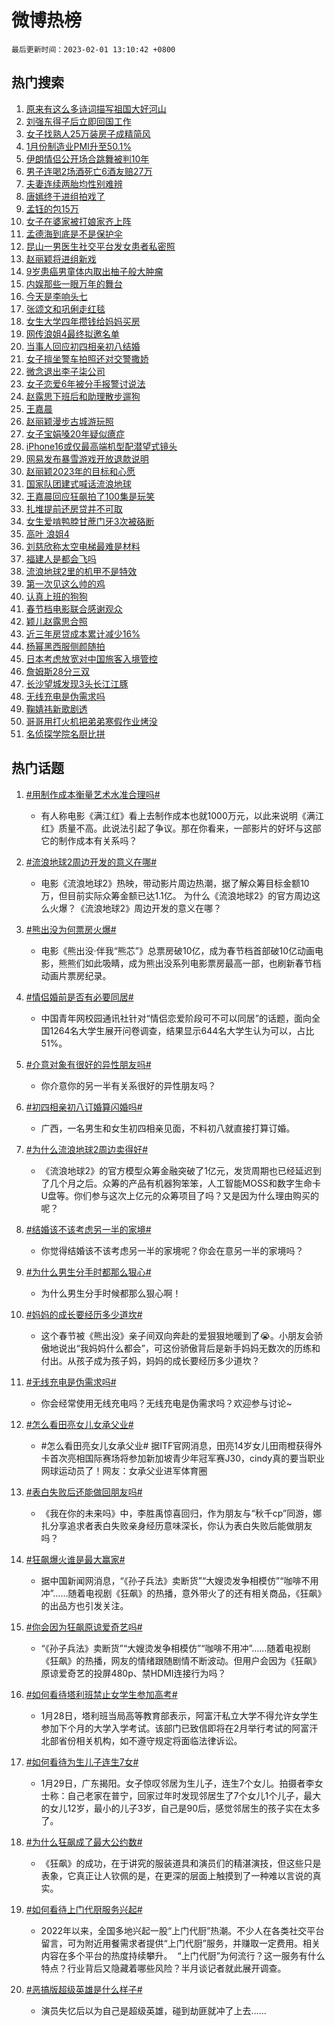 # 微博热榜

`最后更新时间：2023-02-01 13:10:42 +0800`

## 热门搜索

1. [原来有这么多诗词描写祖国大好河山](https://m.weibo.cn/search?containerid=100103type%3D1%26t%3D10%26q%3D%23%E5%8E%9F%E6%9D%A5%E6%9C%89%E8%BF%99%E4%B9%88%E5%A4%9A%E8%AF%97%E8%AF%8D%E6%8F%8F%E5%86%99%E7%A5%96%E5%9B%BD%E5%A4%A7%E5%A5%BD%E6%B2%B3%E5%B1%B1%23&stream_entry_id=51&isnewpage=1&extparam=seat%3D1%26cate%3D10103%26dgr%3D0%26filter_type%3Drealtimehot%26pos%3D0%26c_type%3D51%26display_time%3D1675228240%26pre_seqid%3D16752282407630256512117&luicode=10000011&lfid=106003type%253D25%2526t%253D3%2526disable_hot%253D1%2526filter_type%253Drealtimehot)
1. [刘强东得子后立即回国工作](https://m.weibo.cn/search?containerid=100103type%3D1%26t%3D10%26q%3D%23%E5%88%98%E5%BC%BA%E4%B8%9C%E5%BE%97%E5%AD%90%E5%90%8E%E7%AB%8B%E5%8D%B3%E5%9B%9E%E5%9B%BD%E5%B7%A5%E4%BD%9C%23&stream_entry_id=31&isnewpage=1&extparam=seat%3D1%26realpos%3D1%26band_rank%3D1%26lcate%3D5001%26pos%3D0%26c_type%3D31%26filter_type%3Drealtimehot%26flag%3D0%26q%3D%2523%25E5%2588%2598%25E5%25BC%25BA%25E4%25B8%259C%25E5%25BE%2597%25E5%25AD%2590%25E5%2590%258E%25E7%25AB%258B%25E5%258D%25B3%25E5%259B%259E%25E5%259B%25BD%25E5%25B7%25A5%25E4%25BD%259C%2523%26stream_entry_id%3D31%26dgr%3D0%26cate%3D5001%26display_time%3D1675228240%26pre_seqid%3D16752282407630256512117&luicode=10000011&lfid=106003type%253D25%2526t%253D3%2526disable_hot%253D1%2526filter_type%253Drealtimehot)
1. [女子找熟人25万装房子成精简风](https://m.weibo.cn/search?containerid=100103type%3D1%26t%3D10%26q%3D%23%E5%A5%B3%E5%AD%90%E6%89%BE%E7%86%9F%E4%BA%BA25%E4%B8%87%E8%A3%85%E6%88%BF%E5%AD%90%E6%88%90%E7%B2%BE%E7%AE%80%E9%A3%8E%23&stream_entry_id=31&isnewpage=1&extparam=seat%3D1%26realpos%3D2%26band_rank%3D2%26lcate%3D5001%26pos%3D1%26c_type%3D31%26filter_type%3Drealtimehot%26flag%3D2%26q%3D%2523%25E5%25A5%25B3%25E5%25AD%2590%25E6%2589%25BE%25E7%2586%259F%25E4%25BA%25BA25%25E4%25B8%2587%25E8%25A3%2585%25E6%2588%25BF%25E5%25AD%2590%25E6%2588%2590%25E7%25B2%25BE%25E7%25AE%2580%25E9%25A3%258E%2523%26stream_entry_id%3D31%26dgr%3D0%26cate%3D5001%26display_time%3D1675228240%26pre_seqid%3D16752282407630256512117&luicode=10000011&lfid=106003type%253D25%2526t%253D3%2526disable_hot%253D1%2526filter_type%253Drealtimehot)
1. [1月份制造业PMI升至50.1%](https://m.weibo.cn/search?containerid=100103type%3D1%26t%3D10%26q%3D%231%E6%9C%88%E4%BB%BD%E5%88%B6%E9%80%A0%E4%B8%9APMI%E5%8D%87%E8%87%B350.1%25%23&stream_entry_id=31&isnewpage=1&extparam=seat%3D1%26realpos%3D3%26band_rank%3D3%26lcate%3D5001%26pos%3D2%26c_type%3D31%26filter_type%3Drealtimehot%26flag%3D0%26q%3D%25231%25E6%259C%2588%25E4%25BB%25BD%25E5%2588%25B6%25E9%2580%25A0%25E4%25B8%259APMI%25E5%258D%2587%25E8%2587%25B350.1%2525%2523%26stream_entry_id%3D31%26dgr%3D0%26cate%3D5001%26display_time%3D1675228240%26pre_seqid%3D16752282407630256512117&luicode=10000011&lfid=106003type%253D25%2526t%253D3%2526disable_hot%253D1%2526filter_type%253Drealtimehot)
1. [伊朗情侣公开场合跳舞被判10年](https://m.weibo.cn/search?containerid=100103type%3D1%26t%3D10%26q%3D%23%E4%BC%8A%E6%9C%97%E6%83%85%E4%BE%A3%E5%85%AC%E5%BC%80%E5%9C%BA%E5%90%88%E8%B7%B3%E8%88%9E%E8%A2%AB%E5%88%A410%E5%B9%B4%23&stream_entry_id=31&isnewpage=1&extparam=seat%3D1%26realpos%3D4%26band_rank%3D4%26lcate%3D5001%26pos%3D3%26c_type%3D31%26filter_type%3Drealtimehot%26flag%3D2%26q%3D%2523%25E4%25BC%258A%25E6%259C%2597%25E6%2583%2585%25E4%25BE%25A3%25E5%2585%25AC%25E5%25BC%2580%25E5%259C%25BA%25E5%2590%2588%25E8%25B7%25B3%25E8%2588%259E%25E8%25A2%25AB%25E5%2588%25A410%25E5%25B9%25B4%2523%26stream_entry_id%3D31%26dgr%3D0%26cate%3D5001%26display_time%3D1675228240%26pre_seqid%3D16752282407630256512117&luicode=10000011&lfid=106003type%253D25%2526t%253D3%2526disable_hot%253D1%2526filter_type%253Drealtimehot)
1. [男子连喝2场酒死亡6酒友赔27万](https://m.weibo.cn/search?containerid=100103type%3D1%26t%3D10%26q%3D%23%E7%94%B7%E5%AD%90%E8%BF%9E%E5%96%9D2%E5%9C%BA%E9%85%92%E6%AD%BB%E4%BA%A16%E9%85%92%E5%8F%8B%E8%B5%9427%E4%B8%87%23&stream_entry_id=31&isnewpage=1&extparam=seat%3D1%26realpos%3D5%26band_rank%3D5%26lcate%3D5001%26pos%3D4%26c_type%3D31%26filter_type%3Drealtimehot%26flag%3D1%26q%3D%2523%25E7%2594%25B7%25E5%25AD%2590%25E8%25BF%259E%25E5%2596%259D2%25E5%259C%25BA%25E9%2585%2592%25E6%25AD%25BB%25E4%25BA%25A16%25E9%2585%2592%25E5%258F%258B%25E8%25B5%259427%25E4%25B8%2587%2523%26stream_entry_id%3D31%26dgr%3D0%26cate%3D5001%26display_time%3D1675228240%26pre_seqid%3D16752282407630256512117&luicode=10000011&lfid=106003type%253D25%2526t%253D3%2526disable_hot%253D1%2526filter_type%253Drealtimehot)
1. [夫妻连续两胎均性别难辨](https://m.weibo.cn/search?containerid=100103type%3D1%26t%3D10%26q%3D%23%E5%A4%AB%E5%A6%BB%E8%BF%9E%E7%BB%AD%E4%B8%A4%E8%83%8E%E5%9D%87%E6%80%A7%E5%88%AB%E9%9A%BE%E8%BE%A8%23&stream_entry_id=31&isnewpage=1&extparam=seat%3D1%26realpos%3D6%26band_rank%3D6%26lcate%3D5001%26pos%3D5%26c_type%3D31%26filter_type%3Drealtimehot%26flag%3D2%26q%3D%2523%25E5%25A4%25AB%25E5%25A6%25BB%25E8%25BF%259E%25E7%25BB%25AD%25E4%25B8%25A4%25E8%2583%258E%25E5%259D%2587%25E6%2580%25A7%25E5%2588%25AB%25E9%259A%25BE%25E8%25BE%25A8%2523%26stream_entry_id%3D31%26dgr%3D0%26cate%3D5001%26display_time%3D1675228240%26pre_seqid%3D16752282407630256512117&luicode=10000011&lfid=106003type%253D25%2526t%253D3%2526disable_hot%253D1%2526filter_type%253Drealtimehot)
1. [唐嫣终于进组拍戏了](https://m.weibo.cn/search?containerid=100103type%3D1%26t%3D10%26q%3D%23%E5%94%90%E5%AB%A3%E7%BB%88%E4%BA%8E%E8%BF%9B%E7%BB%84%E6%8B%8D%E6%88%8F%E4%BA%86%23&stream_entry_id=31&isnewpage=1&extparam=seat%3D1%26realpos%3D7%26band_rank%3D7%26lcate%3D5001%26pos%3D6%26c_type%3D31%26filter_type%3Drealtimehot%26flag%3D1%26q%3D%2523%25E5%2594%2590%25E5%25AB%25A3%25E7%25BB%2588%25E4%25BA%258E%25E8%25BF%259B%25E7%25BB%2584%25E6%258B%258D%25E6%2588%258F%25E4%25BA%2586%2523%26stream_entry_id%3D31%26dgr%3D0%26cate%3D5001%26display_time%3D1675228240%26pre_seqid%3D16752282407630256512117&luicode=10000011&lfid=106003type%253D25%2526t%253D3%2526disable_hot%253D1%2526filter_type%253Drealtimehot)
1. [孟钰的包15万](https://m.weibo.cn/search?containerid=100103type%3D1%26t%3D10%26q%3D%23%E5%AD%9F%E9%92%B0%E7%9A%84%E5%8C%8515%E4%B8%87%23&stream_entry_id=31&isnewpage=1&extparam=seat%3D1%26realpos%3D8%26band_rank%3D8%26lcate%3D5001%26pos%3D7%26c_type%3D31%26filter_type%3Drealtimehot%26flag%3D1%26q%3D%2523%25E5%25AD%259F%25E9%2592%25B0%25E7%259A%2584%25E5%258C%258515%25E4%25B8%2587%2523%26stream_entry_id%3D31%26dgr%3D0%26cate%3D5001%26display_time%3D1675228240%26pre_seqid%3D16752282407630256512117&luicode=10000011&lfid=106003type%253D25%2526t%253D3%2526disable_hot%253D1%2526filter_type%253Drealtimehot)
1. [女子在婆家被打娘家齐上阵](https://m.weibo.cn/search?containerid=100103type%3D1%26t%3D10%26q%3D%23%E5%A5%B3%E5%AD%90%E5%9C%A8%E5%A9%86%E5%AE%B6%E8%A2%AB%E6%89%93%E5%A8%98%E5%AE%B6%E9%BD%90%E4%B8%8A%E9%98%B5%23&stream_entry_id=31&isnewpage=1&extparam=seat%3D1%26realpos%3D9%26band_rank%3D9%26lcate%3D5001%26pos%3D8%26c_type%3D31%26filter_type%3Drealtimehot%26flag%3D1%26q%3D%2523%25E5%25A5%25B3%25E5%25AD%2590%25E5%259C%25A8%25E5%25A9%2586%25E5%25AE%25B6%25E8%25A2%25AB%25E6%2589%2593%25E5%25A8%2598%25E5%25AE%25B6%25E9%25BD%2590%25E4%25B8%258A%25E9%2598%25B5%2523%26stream_entry_id%3D31%26dgr%3D0%26cate%3D5001%26display_time%3D1675228240%26pre_seqid%3D16752282407630256512117&luicode=10000011&lfid=106003type%253D25%2526t%253D3%2526disable_hot%253D1%2526filter_type%253Drealtimehot)
1. [孟德海到底是不是保护伞](https://m.weibo.cn/search?containerid=100103type%3D1%26t%3D10%26q%3D%23%E5%AD%9F%E5%BE%B7%E6%B5%B7%E5%88%B0%E5%BA%95%E6%98%AF%E4%B8%8D%E6%98%AF%E4%BF%9D%E6%8A%A4%E4%BC%9E%23&stream_entry_id=31&isnewpage=1&extparam=seat%3D1%26realpos%3D10%26band_rank%3D10%26lcate%3D5001%26pos%3D9%26c_type%3D31%26filter_type%3Drealtimehot%26flag%3D0%26q%3D%2523%25E5%25AD%259F%25E5%25BE%25B7%25E6%25B5%25B7%25E5%2588%25B0%25E5%25BA%2595%25E6%2598%25AF%25E4%25B8%258D%25E6%2598%25AF%25E4%25BF%259D%25E6%258A%25A4%25E4%25BC%259E%2523%26stream_entry_id%3D31%26dgr%3D0%26cate%3D5001%26display_time%3D1675228240%26pre_seqid%3D16752282407630256512117&luicode=10000011&lfid=106003type%253D25%2526t%253D3%2526disable_hot%253D1%2526filter_type%253Drealtimehot)
1. [昆山一男医生社交平台发女患者私密照](https://m.weibo.cn/search?containerid=100103type%3D1%26t%3D10%26q%3D%23%E6%98%86%E5%B1%B1%E4%B8%80%E7%94%B7%E5%8C%BB%E7%94%9F%E7%A4%BE%E4%BA%A4%E5%B9%B3%E5%8F%B0%E5%8F%91%E5%A5%B3%E6%82%A3%E8%80%85%E7%A7%81%E5%AF%86%E7%85%A7%23&stream_entry_id=31&isnewpage=1&extparam=seat%3D1%26realpos%3D11%26band_rank%3D11%26lcate%3D5001%26pos%3D10%26c_type%3D31%26filter_type%3Drealtimehot%26flag%3D0%26q%3D%2523%25E6%2598%2586%25E5%25B1%25B1%25E4%25B8%2580%25E7%2594%25B7%25E5%258C%25BB%25E7%2594%259F%25E7%25A4%25BE%25E4%25BA%25A4%25E5%25B9%25B3%25E5%258F%25B0%25E5%258F%2591%25E5%25A5%25B3%25E6%2582%25A3%25E8%2580%2585%25E7%25A7%2581%25E5%25AF%2586%25E7%2585%25A7%2523%26stream_entry_id%3D31%26dgr%3D0%26cate%3D5001%26display_time%3D1675228240%26pre_seqid%3D16752282407630256512117&luicode=10000011&lfid=106003type%253D25%2526t%253D3%2526disable_hot%253D1%2526filter_type%253Drealtimehot)
1. [赵丽颖将进组新戏](https://m.weibo.cn/search?containerid=100103type%3D1%26t%3D10%26q%3D%23%E8%B5%B5%E4%B8%BD%E9%A2%96%E5%B0%86%E8%BF%9B%E7%BB%84%E6%96%B0%E6%88%8F%23&stream_entry_id=31&isnewpage=1&extparam=seat%3D1%26realpos%3D12%26band_rank%3D12%26lcate%3D5001%26pos%3D11%26c_type%3D31%26filter_type%3Drealtimehot%26flag%3D1%26q%3D%2523%25E8%25B5%25B5%25E4%25B8%25BD%25E9%25A2%2596%25E5%25B0%2586%25E8%25BF%259B%25E7%25BB%2584%25E6%2596%25B0%25E6%2588%258F%2523%26stream_entry_id%3D31%26dgr%3D0%26cate%3D5001%26display_time%3D1675228240%26pre_seqid%3D16752282407630256512117&luicode=10000011&lfid=106003type%253D25%2526t%253D3%2526disable_hot%253D1%2526filter_type%253Drealtimehot)
1. [9岁患癌男童体内取出柚子般大肿瘤](https://m.weibo.cn/search?containerid=100103type%3D1%26t%3D10%26q%3D%239%E5%B2%81%E6%82%A3%E7%99%8C%E7%94%B7%E7%AB%A5%E4%BD%93%E5%86%85%E5%8F%96%E5%87%BA%E6%9F%9A%E5%AD%90%E8%88%AC%E5%A4%A7%E8%82%BF%E7%98%A4%23&stream_entry_id=31&isnewpage=1&extparam=seat%3D1%26realpos%3D13%26band_rank%3D13%26lcate%3D5001%26pos%3D12%26c_type%3D31%26filter_type%3Drealtimehot%26flag%3D1%26q%3D%25239%25E5%25B2%2581%25E6%2582%25A3%25E7%2599%258C%25E7%2594%25B7%25E7%25AB%25A5%25E4%25BD%2593%25E5%2586%2585%25E5%258F%2596%25E5%2587%25BA%25E6%259F%259A%25E5%25AD%2590%25E8%2588%25AC%25E5%25A4%25A7%25E8%2582%25BF%25E7%2598%25A4%2523%26stream_entry_id%3D31%26dgr%3D0%26cate%3D5001%26display_time%3D1675228240%26pre_seqid%3D16752282407630256512117&luicode=10000011&lfid=106003type%253D25%2526t%253D3%2526disable_hot%253D1%2526filter_type%253Drealtimehot)
1. [内娱那些一眼万年的舞台](https://m.weibo.cn/search?containerid=100103type%3D1%26t%3D10%26q%3D%23%E5%86%85%E5%A8%B1%E9%82%A3%E4%BA%9B%E4%B8%80%E7%9C%BC%E4%B8%87%E5%B9%B4%E7%9A%84%E8%88%9E%E5%8F%B0%23&stream_entry_id=31&isnewpage=1&extparam=seat%3D1%26realpos%3D14%26band_rank%3D14%26lcate%3D5001%26pos%3D13%26c_type%3D31%26filter_type%3Drealtimehot%26flag%3D1%26q%3D%2523%25E5%2586%2585%25E5%25A8%25B1%25E9%2582%25A3%25E4%25BA%259B%25E4%25B8%2580%25E7%259C%25BC%25E4%25B8%2587%25E5%25B9%25B4%25E7%259A%2584%25E8%2588%259E%25E5%258F%25B0%2523%26stream_entry_id%3D31%26dgr%3D0%26cate%3D5001%26display_time%3D1675228240%26pre_seqid%3D16752282407630256512117&luicode=10000011&lfid=106003type%253D25%2526t%253D3%2526disable_hot%253D1%2526filter_type%253Drealtimehot)
1. [今天是李响头七](https://m.weibo.cn/search?containerid=100103type%3D1%26t%3D10%26q%3D%23%E4%BB%8A%E5%A4%A9%E6%98%AF%E6%9D%8E%E5%93%8D%E5%A4%B4%E4%B8%83%23&stream_entry_id=31&isnewpage=1&extparam=seat%3D1%26realpos%3D15%26band_rank%3D15%26lcate%3D5001%26pos%3D14%26c_type%3D31%26filter_type%3Drealtimehot%26flag%3D0%26q%3D%2523%25E4%25BB%258A%25E5%25A4%25A9%25E6%2598%25AF%25E6%259D%258E%25E5%2593%258D%25E5%25A4%25B4%25E4%25B8%2583%2523%26stream_entry_id%3D31%26dgr%3D0%26cate%3D5001%26display_time%3D1675228240%26pre_seqid%3D16752282407630256512117&luicode=10000011&lfid=106003type%253D25%2526t%253D3%2526disable_hot%253D1%2526filter_type%253Drealtimehot)
1. [张颂文和巩俐走红毯](https://m.weibo.cn/search?containerid=100103type%3D1%26t%3D10%26q%3D%23%E5%BC%A0%E9%A2%82%E6%96%87%E5%92%8C%E5%B7%A9%E4%BF%90%E8%B5%B0%E7%BA%A2%E6%AF%AF%23&stream_entry_id=31&isnewpage=1&extparam=seat%3D1%26realpos%3D16%26band_rank%3D16%26lcate%3D5001%26pos%3D15%26c_type%3D31%26filter_type%3Drealtimehot%26flag%3D0%26q%3D%2523%25E5%25BC%25A0%25E9%25A2%2582%25E6%2596%2587%25E5%2592%258C%25E5%25B7%25A9%25E4%25BF%2590%25E8%25B5%25B0%25E7%25BA%25A2%25E6%25AF%25AF%2523%26stream_entry_id%3D31%26dgr%3D0%26cate%3D5001%26display_time%3D1675228240%26pre_seqid%3D16752282407630256512117&luicode=10000011&lfid=106003type%253D25%2526t%253D3%2526disable_hot%253D1%2526filter_type%253Drealtimehot)
1. [女生大学四年攒钱给妈妈买房](https://m.weibo.cn/search?containerid=100103type%3D1%26t%3D10%26q%3D%23%E5%A5%B3%E7%94%9F%E5%A4%A7%E5%AD%A6%E5%9B%9B%E5%B9%B4%E6%94%92%E9%92%B1%E7%BB%99%E5%A6%88%E5%A6%88%E4%B9%B0%E6%88%BF%23&stream_entry_id=31&isnewpage=1&extparam=seat%3D1%26realpos%3D17%26band_rank%3D17%26lcate%3D5001%26pos%3D16%26c_type%3D31%26filter_type%3Drealtimehot%26flag%3D0%26q%3D%2523%25E5%25A5%25B3%25E7%2594%259F%25E5%25A4%25A7%25E5%25AD%25A6%25E5%259B%259B%25E5%25B9%25B4%25E6%2594%2592%25E9%2592%25B1%25E7%25BB%2599%25E5%25A6%2588%25E5%25A6%2588%25E4%25B9%25B0%25E6%2588%25BF%2523%26stream_entry_id%3D31%26dgr%3D0%26cate%3D5001%26display_time%3D1675228240%26pre_seqid%3D16752282407630256512117&luicode=10000011&lfid=106003type%253D25%2526t%253D3%2526disable_hot%253D1%2526filter_type%253Drealtimehot)
1. [网传浪姐4最终拟邀名单](https://m.weibo.cn/search?containerid=100103type%3D1%26t%3D10%26q%3D%23%E7%BD%91%E4%BC%A0%E6%B5%AA%E5%A7%904%E6%9C%80%E7%BB%88%E6%8B%9F%E9%82%80%E5%90%8D%E5%8D%95%23&stream_entry_id=31&isnewpage=1&extparam=seat%3D1%26realpos%3D18%26band_rank%3D18%26lcate%3D5001%26pos%3D17%26c_type%3D31%26filter_type%3Drealtimehot%26flag%3D0%26q%3D%2523%25E7%25BD%2591%25E4%25BC%25A0%25E6%25B5%25AA%25E5%25A7%25904%25E6%259C%2580%25E7%25BB%2588%25E6%258B%259F%25E9%2582%2580%25E5%2590%258D%25E5%258D%2595%2523%26stream_entry_id%3D31%26dgr%3D0%26cate%3D5001%26display_time%3D1675228240%26pre_seqid%3D16752282407630256512117&luicode=10000011&lfid=106003type%253D25%2526t%253D3%2526disable_hot%253D1%2526filter_type%253Drealtimehot)
1. [当事人回应初四相亲初八结婚](https://m.weibo.cn/search?containerid=100103type%3D1%26t%3D10%26q%3D%23%E5%BD%93%E4%BA%8B%E4%BA%BA%E5%9B%9E%E5%BA%94%E5%88%9D%E5%9B%9B%E7%9B%B8%E4%BA%B2%E5%88%9D%E5%85%AB%E7%BB%93%E5%A9%9A%23&stream_entry_id=31&isnewpage=1&extparam=seat%3D1%26realpos%3D19%26band_rank%3D19%26lcate%3D5001%26pos%3D18%26c_type%3D31%26filter_type%3Drealtimehot%26flag%3D1%26q%3D%2523%25E5%25BD%2593%25E4%25BA%258B%25E4%25BA%25BA%25E5%259B%259E%25E5%25BA%2594%25E5%2588%259D%25E5%259B%259B%25E7%259B%25B8%25E4%25BA%25B2%25E5%2588%259D%25E5%2585%25AB%25E7%25BB%2593%25E5%25A9%259A%2523%26stream_entry_id%3D31%26dgr%3D0%26cate%3D5001%26display_time%3D1675228240%26pre_seqid%3D16752282407630256512117&luicode=10000011&lfid=106003type%253D25%2526t%253D3%2526disable_hot%253D1%2526filter_type%253Drealtimehot)
1. [女子擅坐警车拍照还对交警撒娇](https://m.weibo.cn/search?containerid=100103type%3D1%26t%3D10%26q%3D%23%E5%A5%B3%E5%AD%90%E6%93%85%E5%9D%90%E8%AD%A6%E8%BD%A6%E6%8B%8D%E7%85%A7%E8%BF%98%E5%AF%B9%E4%BA%A4%E8%AD%A6%E6%92%92%E5%A8%87%23&stream_entry_id=31&isnewpage=1&extparam=seat%3D1%26realpos%3D20%26band_rank%3D20%26lcate%3D5001%26pos%3D19%26c_type%3D31%26filter_type%3Drealtimehot%26flag%3D1%26q%3D%2523%25E5%25A5%25B3%25E5%25AD%2590%25E6%2593%2585%25E5%259D%2590%25E8%25AD%25A6%25E8%25BD%25A6%25E6%258B%258D%25E7%2585%25A7%25E8%25BF%2598%25E5%25AF%25B9%25E4%25BA%25A4%25E8%25AD%25A6%25E6%2592%2592%25E5%25A8%2587%2523%26stream_entry_id%3D31%26dgr%3D0%26cate%3D5001%26display_time%3D1675228240%26pre_seqid%3D16752282407630256512117&luicode=10000011&lfid=106003type%253D25%2526t%253D3%2526disable_hot%253D1%2526filter_type%253Drealtimehot)
1. [微念退出李子柒公司](https://m.weibo.cn/search?containerid=100103type%3D1%26t%3D10%26q%3D%23%E5%BE%AE%E5%BF%B5%E9%80%80%E5%87%BA%E6%9D%8E%E5%AD%90%E6%9F%92%E5%85%AC%E5%8F%B8%23&stream_entry_id=31&isnewpage=1&extparam=seat%3D1%26realpos%3D21%26band_rank%3D21%26lcate%3D5001%26pos%3D20%26c_type%3D31%26filter_type%3Drealtimehot%26flag%3D0%26q%3D%2523%25E5%25BE%25AE%25E5%25BF%25B5%25E9%2580%2580%25E5%2587%25BA%25E6%259D%258E%25E5%25AD%2590%25E6%259F%2592%25E5%2585%25AC%25E5%258F%25B8%2523%26stream_entry_id%3D31%26dgr%3D0%26cate%3D5001%26display_time%3D1675228240%26pre_seqid%3D16752282407630256512117&luicode=10000011&lfid=106003type%253D25%2526t%253D3%2526disable_hot%253D1%2526filter_type%253Drealtimehot)
1. [女子恋爱6年被分手报警讨说法](https://m.weibo.cn/search?containerid=100103type%3D1%26t%3D10%26q%3D%23%E5%A5%B3%E5%AD%90%E6%81%8B%E7%88%B16%E5%B9%B4%E8%A2%AB%E5%88%86%E6%89%8B%E6%8A%A5%E8%AD%A6%E8%AE%A8%E8%AF%B4%E6%B3%95%23&stream_entry_id=31&isnewpage=1&extparam=seat%3D1%26realpos%3D22%26band_rank%3D22%26lcate%3D5001%26pos%3D21%26c_type%3D31%26filter_type%3Drealtimehot%26flag%3D0%26q%3D%2523%25E5%25A5%25B3%25E5%25AD%2590%25E6%2581%258B%25E7%2588%25B16%25E5%25B9%25B4%25E8%25A2%25AB%25E5%2588%2586%25E6%2589%258B%25E6%258A%25A5%25E8%25AD%25A6%25E8%25AE%25A8%25E8%25AF%25B4%25E6%25B3%2595%2523%26stream_entry_id%3D31%26dgr%3D0%26cate%3D5001%26display_time%3D1675228240%26pre_seqid%3D16752282407630256512117&luicode=10000011&lfid=106003type%253D25%2526t%253D3%2526disable_hot%253D1%2526filter_type%253Drealtimehot)
1. [赵露思下班后和助理散步遛狗](https://m.weibo.cn/search?containerid=100103type%3D1%26t%3D10%26q%3D%23%E8%B5%B5%E9%9C%B2%E6%80%9D%E4%B8%8B%E7%8F%AD%E5%90%8E%E5%92%8C%E5%8A%A9%E7%90%86%E6%95%A3%E6%AD%A5%E9%81%9B%E7%8B%97%23&stream_entry_id=31&isnewpage=1&extparam=seat%3D1%26realpos%3D23%26band_rank%3D23%26lcate%3D5001%26pos%3D22%26c_type%3D31%26filter_type%3Drealtimehot%26flag%3D1%26q%3D%2523%25E8%25B5%25B5%25E9%259C%25B2%25E6%2580%259D%25E4%25B8%258B%25E7%258F%25AD%25E5%2590%258E%25E5%2592%258C%25E5%258A%25A9%25E7%2590%2586%25E6%2595%25A3%25E6%25AD%25A5%25E9%2581%259B%25E7%258B%2597%2523%26stream_entry_id%3D31%26dgr%3D0%26cate%3D5001%26display_time%3D1675228240%26pre_seqid%3D16752282407630256512117&luicode=10000011&lfid=106003type%253D25%2526t%253D3%2526disable_hot%253D1%2526filter_type%253Drealtimehot)
1. [王嘉晨](https://m.weibo.cn/search?containerid=100103type%3D1%26t%3D10%26q%3D%E7%8E%8B%E5%98%89%E6%99%A8&stream_entry_id=31&isnewpage=1&extparam=seat%3D1%26realpos%3D24%26band_rank%3D24%26lcate%3D5001%26pos%3D23%26c_type%3D31%26filter_type%3Drealtimehot%26flag%3D0%26q%3D%25E7%258E%258B%25E5%2598%2589%25E6%2599%25A8%26stream_entry_id%3D31%26dgr%3D0%26cate%3D5001%26display_time%3D1675228240%26pre_seqid%3D16752282407630256512117&luicode=10000011&lfid=106003type%253D25%2526t%253D3%2526disable_hot%253D1%2526filter_type%253Drealtimehot)
1. [赵丽颖漫步古城游玩照](https://m.weibo.cn/search?containerid=100103type%3D1%26t%3D10%26q%3D%23%E8%B5%B5%E4%B8%BD%E9%A2%96%E6%BC%AB%E6%AD%A5%E5%8F%A4%E5%9F%8E%E6%B8%B8%E7%8E%A9%E7%85%A7%23&stream_entry_id=31&isnewpage=1&extparam=seat%3D1%26realpos%3D25%26band_rank%3D25%26lcate%3D5001%26pos%3D24%26c_type%3D31%26filter_type%3Drealtimehot%26flag%3D1%26q%3D%2523%25E8%25B5%25B5%25E4%25B8%25BD%25E9%25A2%2596%25E6%25BC%25AB%25E6%25AD%25A5%25E5%258F%25A4%25E5%259F%258E%25E6%25B8%25B8%25E7%258E%25A9%25E7%2585%25A7%2523%26stream_entry_id%3D31%26dgr%3D0%26cate%3D5001%26display_time%3D1675228240%26pre_seqid%3D16752282407630256512117&luicode=10000011&lfid=106003type%253D25%2526t%253D3%2526disable_hot%253D1%2526filter_type%253Drealtimehot)
1. [女子宝娟嗓20年疑似癔症](https://m.weibo.cn/search?containerid=100103type%3D1%26t%3D10%26q%3D%23%E5%A5%B3%E5%AD%90%E5%AE%9D%E5%A8%9F%E5%97%9320%E5%B9%B4%E7%96%91%E4%BC%BC%E7%99%94%E7%97%87%23&stream_entry_id=31&isnewpage=1&extparam=seat%3D1%26realpos%3D26%26band_rank%3D26%26lcate%3D5001%26pos%3D25%26c_type%3D31%26filter_type%3Drealtimehot%26flag%3D1%26q%3D%2523%25E5%25A5%25B3%25E5%25AD%2590%25E5%25AE%259D%25E5%25A8%259F%25E5%2597%259320%25E5%25B9%25B4%25E7%2596%2591%25E4%25BC%25BC%25E7%2599%2594%25E7%2597%2587%2523%26stream_entry_id%3D31%26dgr%3D0%26cate%3D5001%26display_time%3D1675228240%26pre_seqid%3D16752282407630256512117&luicode=10000011&lfid=106003type%253D25%2526t%253D3%2526disable_hot%253D1%2526filter_type%253Drealtimehot)
1. [iPhone16或仅最高端机型配潜望式镜头](https://m.weibo.cn/search?containerid=100103type%3D1%26t%3D10%26q%3D%23iPhone16%E6%88%96%E4%BB%85%E6%9C%80%E9%AB%98%E7%AB%AF%E6%9C%BA%E5%9E%8B%E9%85%8D%E6%BD%9C%E6%9C%9B%E5%BC%8F%E9%95%9C%E5%A4%B4%23&stream_entry_id=31&isnewpage=1&extparam=seat%3D1%26realpos%3D27%26band_rank%3D27%26lcate%3D5001%26pos%3D26%26c_type%3D31%26filter_type%3Drealtimehot%26flag%3D0%26q%3D%2523iPhone16%25E6%2588%2596%25E4%25BB%2585%25E6%259C%2580%25E9%25AB%2598%25E7%25AB%25AF%25E6%259C%25BA%25E5%259E%258B%25E9%2585%258D%25E6%25BD%259C%25E6%259C%259B%25E5%25BC%258F%25E9%2595%259C%25E5%25A4%25B4%2523%26stream_entry_id%3D31%26dgr%3D0%26cate%3D5001%26display_time%3D1675228240%26pre_seqid%3D16752282407630256512117&luicode=10000011&lfid=106003type%253D25%2526t%253D3%2526disable_hot%253D1%2526filter_type%253Drealtimehot)
1. [网易发布暴雪游戏开放退款说明](https://m.weibo.cn/search?containerid=100103type%3D1%26t%3D10%26q%3D%23%E7%BD%91%E6%98%93%E5%8F%91%E5%B8%83%E6%9A%B4%E9%9B%AA%E6%B8%B8%E6%88%8F%E5%BC%80%E6%94%BE%E9%80%80%E6%AC%BE%E8%AF%B4%E6%98%8E%23&stream_entry_id=31&isnewpage=1&extparam=seat%3D1%26realpos%3D28%26band_rank%3D28%26lcate%3D5001%26pos%3D27%26c_type%3D31%26filter_type%3Drealtimehot%26flag%3D1%26q%3D%2523%25E7%25BD%2591%25E6%2598%2593%25E5%258F%2591%25E5%25B8%2583%25E6%259A%25B4%25E9%259B%25AA%25E6%25B8%25B8%25E6%2588%258F%25E5%25BC%2580%25E6%2594%25BE%25E9%2580%2580%25E6%25AC%25BE%25E8%25AF%25B4%25E6%2598%258E%2523%26stream_entry_id%3D31%26dgr%3D0%26cate%3D5001%26display_time%3D1675228240%26pre_seqid%3D16752282407630256512117&luicode=10000011&lfid=106003type%253D25%2526t%253D3%2526disable_hot%253D1%2526filter_type%253Drealtimehot)
1. [赵丽颖2023年的目标和心愿](https://m.weibo.cn/search?containerid=100103type%3D1%26t%3D10%26q%3D%23%E8%B5%B5%E4%B8%BD%E9%A2%962023%E5%B9%B4%E7%9A%84%E7%9B%AE%E6%A0%87%E5%92%8C%E5%BF%83%E6%84%BF%23&stream_entry_id=31&isnewpage=1&extparam=seat%3D1%26realpos%3D29%26band_rank%3D29%26lcate%3D5001%26pos%3D28%26c_type%3D31%26filter_type%3Drealtimehot%26flag%3D1%26q%3D%2523%25E8%25B5%25B5%25E4%25B8%25BD%25E9%25A2%25962023%25E5%25B9%25B4%25E7%259A%2584%25E7%259B%25AE%25E6%25A0%2587%25E5%2592%258C%25E5%25BF%2583%25E6%2584%25BF%2523%26stream_entry_id%3D31%26dgr%3D0%26cate%3D5001%26display_time%3D1675228240%26pre_seqid%3D16752282407630256512117&luicode=10000011&lfid=106003type%253D25%2526t%253D3%2526disable_hot%253D1%2526filter_type%253Drealtimehot)
1. [国家队团建式喊话流浪地球](https://m.weibo.cn/search?containerid=100103type%3D1%26t%3D10%26q%3D%23%E5%9B%BD%E5%AE%B6%E9%98%9F%E5%9B%A2%E5%BB%BA%E5%BC%8F%E5%96%8A%E8%AF%9D%E6%B5%81%E6%B5%AA%E5%9C%B0%E7%90%83%23&stream_entry_id=31&isnewpage=1&extparam=seat%3D1%26realpos%3D30%26band_rank%3D30%26lcate%3D5001%26pos%3D29%26c_type%3D31%26filter_type%3Drealtimehot%26flag%3D0%26q%3D%2523%25E5%259B%25BD%25E5%25AE%25B6%25E9%2598%259F%25E5%259B%25A2%25E5%25BB%25BA%25E5%25BC%258F%25E5%2596%258A%25E8%25AF%259D%25E6%25B5%2581%25E6%25B5%25AA%25E5%259C%25B0%25E7%2590%2583%2523%26stream_entry_id%3D31%26dgr%3D0%26cate%3D5001%26display_time%3D1675228240%26pre_seqid%3D16752282407630256512117&luicode=10000011&lfid=106003type%253D25%2526t%253D3%2526disable_hot%253D1%2526filter_type%253Drealtimehot)
1. [王嘉晨回应狂飙拍了100集是玩笑](https://m.weibo.cn/search?containerid=100103type%3D1%26t%3D10%26q%3D%23%E7%8E%8B%E5%98%89%E6%99%A8%E5%9B%9E%E5%BA%94%E7%8B%82%E9%A3%99%E6%8B%8D%E4%BA%86100%E9%9B%86%E6%98%AF%E7%8E%A9%E7%AC%91%23&stream_entry_id=31&isnewpage=1&extparam=seat%3D1%26realpos%3D31%26band_rank%3D31%26lcate%3D5001%26pos%3D30%26c_type%3D31%26filter_type%3Drealtimehot%26flag%3D0%26q%3D%2523%25E7%258E%258B%25E5%2598%2589%25E6%2599%25A8%25E5%259B%259E%25E5%25BA%2594%25E7%258B%2582%25E9%25A3%2599%25E6%258B%258D%25E4%25BA%2586100%25E9%259B%2586%25E6%2598%25AF%25E7%258E%25A9%25E7%25AC%2591%2523%26stream_entry_id%3D31%26dgr%3D0%26cate%3D5001%26display_time%3D1675228240%26pre_seqid%3D16752282407630256512117&luicode=10000011&lfid=106003type%253D25%2526t%253D3%2526disable_hot%253D1%2526filter_type%253Drealtimehot)
1. [扎堆提前还房贷并不可取](https://m.weibo.cn/search?containerid=100103type%3D1%26t%3D10%26q%3D%23%E6%89%8E%E5%A0%86%E6%8F%90%E5%89%8D%E8%BF%98%E6%88%BF%E8%B4%B7%E5%B9%B6%E4%B8%8D%E5%8F%AF%E5%8F%96%23&stream_entry_id=31&isnewpage=1&extparam=seat%3D1%26realpos%3D32%26band_rank%3D32%26lcate%3D5001%26pos%3D31%26c_type%3D31%26filter_type%3Drealtimehot%26flag%3D0%26q%3D%2523%25E6%2589%258E%25E5%25A0%2586%25E6%258F%2590%25E5%2589%258D%25E8%25BF%2598%25E6%2588%25BF%25E8%25B4%25B7%25E5%25B9%25B6%25E4%25B8%258D%25E5%258F%25AF%25E5%258F%2596%2523%26stream_entry_id%3D31%26dgr%3D0%26cate%3D5001%26display_time%3D1675228240%26pre_seqid%3D16752282407630256512117&luicode=10000011&lfid=106003type%253D25%2526t%253D3%2526disable_hot%253D1%2526filter_type%253Drealtimehot)
1. [女生爱啃鸭脖甘蔗门牙3次被硌断](https://m.weibo.cn/search?containerid=100103type%3D1%26t%3D10%26q%3D%23%E5%A5%B3%E7%94%9F%E7%88%B1%E5%95%83%E9%B8%AD%E8%84%96%E7%94%98%E8%94%97%E9%97%A8%E7%89%993%E6%AC%A1%E8%A2%AB%E7%A1%8C%E6%96%AD%23&stream_entry_id=31&isnewpage=1&extparam=seat%3D1%26realpos%3D33%26band_rank%3D33%26lcate%3D5001%26pos%3D32%26c_type%3D31%26filter_type%3Drealtimehot%26flag%3D1%26q%3D%2523%25E5%25A5%25B3%25E7%2594%259F%25E7%2588%25B1%25E5%2595%2583%25E9%25B8%25AD%25E8%2584%2596%25E7%2594%2598%25E8%2594%2597%25E9%2597%25A8%25E7%2589%25993%25E6%25AC%25A1%25E8%25A2%25AB%25E7%25A1%258C%25E6%2596%25AD%2523%26stream_entry_id%3D31%26dgr%3D0%26cate%3D5001%26display_time%3D1675228240%26pre_seqid%3D16752282407630256512117&luicode=10000011&lfid=106003type%253D25%2526t%253D3%2526disable_hot%253D1%2526filter_type%253Drealtimehot)
1. [高叶 浪姐4](https://m.weibo.cn/search?containerid=100103type%3D1%26t%3D10%26q%3D%E9%AB%98%E5%8F%B6+%E6%B5%AA%E5%A7%904&stream_entry_id=31&isnewpage=1&extparam=seat%3D1%26realpos%3D34%26band_rank%3D34%26lcate%3D5001%26pos%3D33%26c_type%3D31%26filter_type%3Drealtimehot%26flag%3D1%26q%3D%25E9%25AB%2598%25E5%258F%25B6%2520%25E6%25B5%25AA%25E5%25A7%25904%26stream_entry_id%3D31%26dgr%3D0%26cate%3D5001%26display_time%3D1675228240%26pre_seqid%3D16752282407630256512117&luicode=10000011&lfid=106003type%253D25%2526t%253D3%2526disable_hot%253D1%2526filter_type%253Drealtimehot)
1. [刘慈欣称太空电梯最难是材料](https://m.weibo.cn/search?containerid=100103type%3D1%26t%3D10%26q%3D%23%E5%88%98%E6%85%88%E6%AC%A3%E7%A7%B0%E5%A4%AA%E7%A9%BA%E7%94%B5%E6%A2%AF%E6%9C%80%E9%9A%BE%E6%98%AF%E6%9D%90%E6%96%99%23&stream_entry_id=31&isnewpage=1&extparam=seat%3D1%26realpos%3D35%26band_rank%3D35%26lcate%3D5001%26pos%3D34%26c_type%3D31%26filter_type%3Drealtimehot%26flag%3D0%26q%3D%2523%25E5%2588%2598%25E6%2585%2588%25E6%25AC%25A3%25E7%25A7%25B0%25E5%25A4%25AA%25E7%25A9%25BA%25E7%2594%25B5%25E6%25A2%25AF%25E6%259C%2580%25E9%259A%25BE%25E6%2598%25AF%25E6%259D%2590%25E6%2596%2599%2523%26stream_entry_id%3D31%26dgr%3D0%26cate%3D5001%26display_time%3D1675228240%26pre_seqid%3D16752282407630256512117&luicode=10000011&lfid=106003type%253D25%2526t%253D3%2526disable_hot%253D1%2526filter_type%253Drealtimehot)
1. [福建人是都会飞吗](https://m.weibo.cn/search?containerid=100103type%3D1%26t%3D10%26q%3D%23%E7%A6%8F%E5%BB%BA%E4%BA%BA%E6%98%AF%E9%83%BD%E4%BC%9A%E9%A3%9E%E5%90%97%23&stream_entry_id=31&isnewpage=1&extparam=seat%3D1%26realpos%3D36%26band_rank%3D36%26lcate%3D5001%26pos%3D35%26c_type%3D31%26filter_type%3Drealtimehot%26flag%3D1%26q%3D%2523%25E7%25A6%258F%25E5%25BB%25BA%25E4%25BA%25BA%25E6%2598%25AF%25E9%2583%25BD%25E4%25BC%259A%25E9%25A3%259E%25E5%2590%2597%2523%26stream_entry_id%3D31%26dgr%3D0%26cate%3D5001%26display_time%3D1675228240%26pre_seqid%3D16752282407630256512117&luicode=10000011&lfid=106003type%253D25%2526t%253D3%2526disable_hot%253D1%2526filter_type%253Drealtimehot)
1. [流浪地球2里的机甲不是特效](https://m.weibo.cn/search?containerid=100103type%3D1%26t%3D10%26q%3D%23%E6%B5%81%E6%B5%AA%E5%9C%B0%E7%90%832%E9%87%8C%E7%9A%84%E6%9C%BA%E7%94%B2%E4%B8%8D%E6%98%AF%E7%89%B9%E6%95%88%23&stream_entry_id=31&isnewpage=1&extparam=seat%3D1%26realpos%3D37%26band_rank%3D37%26lcate%3D5001%26pos%3D36%26c_type%3D31%26filter_type%3Drealtimehot%26flag%3D0%26q%3D%2523%25E6%25B5%2581%25E6%25B5%25AA%25E5%259C%25B0%25E7%2590%25832%25E9%2587%258C%25E7%259A%2584%25E6%259C%25BA%25E7%2594%25B2%25E4%25B8%258D%25E6%2598%25AF%25E7%2589%25B9%25E6%2595%2588%2523%26stream_entry_id%3D31%26dgr%3D0%26cate%3D5001%26display_time%3D1675228240%26pre_seqid%3D16752282407630256512117&luicode=10000011&lfid=106003type%253D25%2526t%253D3%2526disable_hot%253D1%2526filter_type%253Drealtimehot)
1. [第一次见这么帅的鸡](https://m.weibo.cn/search?containerid=100103type%3D1%26t%3D10%26q%3D%23%E7%AC%AC%E4%B8%80%E6%AC%A1%E8%A7%81%E8%BF%99%E4%B9%88%E5%B8%85%E7%9A%84%E9%B8%A1%23&stream_entry_id=31&isnewpage=1&extparam=seat%3D1%26realpos%3D38%26band_rank%3D38%26lcate%3D5001%26pos%3D37%26c_type%3D31%26filter_type%3Drealtimehot%26flag%3D0%26q%3D%2523%25E7%25AC%25AC%25E4%25B8%2580%25E6%25AC%25A1%25E8%25A7%2581%25E8%25BF%2599%25E4%25B9%2588%25E5%25B8%2585%25E7%259A%2584%25E9%25B8%25A1%2523%26stream_entry_id%3D31%26dgr%3D0%26cate%3D5001%26display_time%3D1675228240%26pre_seqid%3D16752282407630256512117&luicode=10000011&lfid=106003type%253D25%2526t%253D3%2526disable_hot%253D1%2526filter_type%253Drealtimehot)
1. [认真上班的狗狗](https://m.weibo.cn/search?containerid=100103type%3D1%26t%3D10%26q%3D%23%E8%AE%A4%E7%9C%9F%E4%B8%8A%E7%8F%AD%E7%9A%84%E7%8B%97%E7%8B%97%23&stream_entry_id=31&isnewpage=1&extparam=seat%3D1%26realpos%3D39%26band_rank%3D39%26lcate%3D5001%26pos%3D38%26c_type%3D31%26filter_type%3Drealtimehot%26flag%3D1%26q%3D%2523%25E8%25AE%25A4%25E7%259C%259F%25E4%25B8%258A%25E7%258F%25AD%25E7%259A%2584%25E7%258B%2597%25E7%258B%2597%2523%26stream_entry_id%3D31%26dgr%3D0%26cate%3D5001%26display_time%3D1675228240%26pre_seqid%3D16752282407630256512117&luicode=10000011&lfid=106003type%253D25%2526t%253D3%2526disable_hot%253D1%2526filter_type%253Drealtimehot)
1. [春节档电影联合感谢观众](https://m.weibo.cn/search?containerid=100103type%3D1%26t%3D10%26q%3D%23%E6%98%A5%E8%8A%82%E6%A1%A3%E7%94%B5%E5%BD%B1%E8%81%94%E5%90%88%E6%84%9F%E8%B0%A2%E8%A7%82%E4%BC%97%23&stream_entry_id=31&isnewpage=1&extparam=seat%3D1%26realpos%3D40%26band_rank%3D40%26lcate%3D5001%26pos%3D39%26c_type%3D31%26filter_type%3Drealtimehot%26flag%3D1%26q%3D%2523%25E6%2598%25A5%25E8%258A%2582%25E6%25A1%25A3%25E7%2594%25B5%25E5%25BD%25B1%25E8%2581%2594%25E5%2590%2588%25E6%2584%259F%25E8%25B0%25A2%25E8%25A7%2582%25E4%25BC%2597%2523%26stream_entry_id%3D31%26dgr%3D0%26cate%3D5001%26display_time%3D1675228240%26pre_seqid%3D16752282407630256512117&luicode=10000011&lfid=106003type%253D25%2526t%253D3%2526disable_hot%253D1%2526filter_type%253Drealtimehot)
1. [颖儿赵露思合照](https://m.weibo.cn/search?containerid=100103type%3D1%26t%3D10%26q%3D%23%E9%A2%96%E5%84%BF%E8%B5%B5%E9%9C%B2%E6%80%9D%E5%90%88%E7%85%A7%23&stream_entry_id=31&isnewpage=1&extparam=seat%3D1%26realpos%3D41%26band_rank%3D41%26lcate%3D5001%26pos%3D40%26c_type%3D31%26filter_type%3Drealtimehot%26flag%3D0%26q%3D%2523%25E9%25A2%2596%25E5%2584%25BF%25E8%25B5%25B5%25E9%259C%25B2%25E6%2580%259D%25E5%2590%2588%25E7%2585%25A7%2523%26stream_entry_id%3D31%26dgr%3D0%26cate%3D5001%26display_time%3D1675228240%26pre_seqid%3D16752282407630256512117&luicode=10000011&lfid=106003type%253D25%2526t%253D3%2526disable_hot%253D1%2526filter_type%253Drealtimehot)
1. [近三年房贷成本累计减少16%](https://m.weibo.cn/search?containerid=100103type%3D1%26t%3D10%26q%3D%23%E8%BF%91%E4%B8%89%E5%B9%B4%E6%88%BF%E8%B4%B7%E6%88%90%E6%9C%AC%E7%B4%AF%E8%AE%A1%E5%87%8F%E5%B0%9116%25%23&stream_entry_id=31&isnewpage=1&extparam=seat%3D1%26realpos%3D42%26band_rank%3D42%26lcate%3D5001%26pos%3D41%26c_type%3D31%26filter_type%3Drealtimehot%26flag%3D0%26q%3D%2523%25E8%25BF%2591%25E4%25B8%2589%25E5%25B9%25B4%25E6%2588%25BF%25E8%25B4%25B7%25E6%2588%2590%25E6%259C%25AC%25E7%25B4%25AF%25E8%25AE%25A1%25E5%2587%258F%25E5%25B0%259116%2525%2523%26stream_entry_id%3D31%26dgr%3D0%26cate%3D5001%26display_time%3D1675228240%26pre_seqid%3D16752282407630256512117&luicode=10000011&lfid=106003type%253D25%2526t%253D3%2526disable_hot%253D1%2526filter_type%253Drealtimehot)
1. [杨幂黑西服侧颜随拍](https://m.weibo.cn/search?containerid=100103type%3D1%26t%3D10%26q%3D%23%E6%9D%A8%E5%B9%82%E9%BB%91%E8%A5%BF%E6%9C%8D%E4%BE%A7%E9%A2%9C%E9%9A%8F%E6%8B%8D%23&stream_entry_id=31&isnewpage=1&extparam=seat%3D1%26realpos%3D43%26band_rank%3D43%26lcate%3D5001%26pos%3D42%26c_type%3D31%26filter_type%3Drealtimehot%26flag%3D1%26q%3D%2523%25E6%259D%25A8%25E5%25B9%2582%25E9%25BB%2591%25E8%25A5%25BF%25E6%259C%258D%25E4%25BE%25A7%25E9%25A2%259C%25E9%259A%258F%25E6%258B%258D%2523%26stream_entry_id%3D31%26dgr%3D0%26cate%3D5001%26display_time%3D1675228240%26pre_seqid%3D16752282407630256512117&luicode=10000011&lfid=106003type%253D25%2526t%253D3%2526disable_hot%253D1%2526filter_type%253Drealtimehot)
1. [日本考虑放宽对中国旅客入境管控](https://m.weibo.cn/search?containerid=100103type%3D1%26t%3D10%26q%3D%23%E6%97%A5%E6%9C%AC%E8%80%83%E8%99%91%E6%94%BE%E5%AE%BD%E5%AF%B9%E4%B8%AD%E5%9B%BD%E6%97%85%E5%AE%A2%E5%85%A5%E5%A2%83%E7%AE%A1%E6%8E%A7%23&stream_entry_id=31&isnewpage=1&extparam=seat%3D1%26realpos%3D44%26band_rank%3D44%26lcate%3D5001%26pos%3D43%26c_type%3D31%26filter_type%3Drealtimehot%26flag%3D0%26q%3D%2523%25E6%2597%25A5%25E6%259C%25AC%25E8%2580%2583%25E8%2599%2591%25E6%2594%25BE%25E5%25AE%25BD%25E5%25AF%25B9%25E4%25B8%25AD%25E5%259B%25BD%25E6%2597%2585%25E5%25AE%25A2%25E5%2585%25A5%25E5%25A2%2583%25E7%25AE%25A1%25E6%258E%25A7%2523%26stream_entry_id%3D31%26dgr%3D0%26cate%3D5001%26display_time%3D1675228240%26pre_seqid%3D16752282407630256512117&luicode=10000011&lfid=106003type%253D25%2526t%253D3%2526disable_hot%253D1%2526filter_type%253Drealtimehot)
1. [詹姆斯28分三双](https://m.weibo.cn/search?containerid=100103type%3D1%26t%3D10%26q%3D%23%E8%A9%B9%E5%A7%86%E6%96%AF28%E5%88%86%E4%B8%89%E5%8F%8C%23&stream_entry_id=31&isnewpage=1&extparam=seat%3D1%26realpos%3D45%26band_rank%3D45%26lcate%3D5001%26pos%3D44%26c_type%3D31%26filter_type%3Drealtimehot%26flag%3D1%26q%3D%2523%25E8%25A9%25B9%25E5%25A7%2586%25E6%2596%25AF28%25E5%2588%2586%25E4%25B8%2589%25E5%258F%258C%2523%26stream_entry_id%3D31%26dgr%3D0%26cate%3D5001%26display_time%3D1675228240%26pre_seqid%3D16752282407630256512117&luicode=10000011&lfid=106003type%253D25%2526t%253D3%2526disable_hot%253D1%2526filter_type%253Drealtimehot)
1. [长沙望城发现3头长江江豚](https://m.weibo.cn/search?containerid=100103type%3D1%26t%3D10%26q%3D%23%E9%95%BF%E6%B2%99%E6%9C%9B%E5%9F%8E%E5%8F%91%E7%8E%B03%E5%A4%B4%E9%95%BF%E6%B1%9F%E6%B1%9F%E8%B1%9A%23&stream_entry_id=31&isnewpage=1&extparam=seat%3D1%26realpos%3D46%26band_rank%3D46%26lcate%3D5001%26pos%3D45%26c_type%3D31%26filter_type%3Drealtimehot%26flag%3D1%26q%3D%2523%25E9%2595%25BF%25E6%25B2%2599%25E6%259C%259B%25E5%259F%258E%25E5%258F%2591%25E7%258E%25B03%25E5%25A4%25B4%25E9%2595%25BF%25E6%25B1%259F%25E6%25B1%259F%25E8%25B1%259A%2523%26stream_entry_id%3D31%26dgr%3D0%26cate%3D5001%26display_time%3D1675228240%26pre_seqid%3D16752282407630256512117&luicode=10000011&lfid=106003type%253D25%2526t%253D3%2526disable_hot%253D1%2526filter_type%253Drealtimehot)
1. [无线充电是伪需求吗](https://m.weibo.cn/search?containerid=100103type%3D1%26t%3D10%26q%3D%23%E6%97%A0%E7%BA%BF%E5%85%85%E7%94%B5%E6%98%AF%E4%BC%AA%E9%9C%80%E6%B1%82%E5%90%97%23&stream_entry_id=31&isnewpage=1&extparam=seat%3D1%26realpos%3D47%26band_rank%3D47%26lcate%3D5001%26pos%3D46%26c_type%3D31%26filter_type%3Drealtimehot%26flag%3D1%26q%3D%2523%25E6%2597%25A0%25E7%25BA%25BF%25E5%2585%2585%25E7%2594%25B5%25E6%2598%25AF%25E4%25BC%25AA%25E9%259C%2580%25E6%25B1%2582%25E5%2590%2597%2523%26stream_entry_id%3D31%26dgr%3D0%26cate%3D5001%26display_time%3D1675228240%26pre_seqid%3D16752282407630256512117&luicode=10000011&lfid=106003type%253D25%2526t%253D3%2526disable_hot%253D1%2526filter_type%253Drealtimehot)
1. [鞠婧祎新歌剧透](https://m.weibo.cn/search?containerid=100103type%3D1%26t%3D10%26q%3D%23%E9%9E%A0%E5%A9%A7%E7%A5%8E%E6%96%B0%E6%AD%8C%E5%89%A7%E9%80%8F%23&stream_entry_id=31&isnewpage=1&extparam=seat%3D1%26realpos%3D48%26band_rank%3D48%26lcate%3D5001%26pos%3D47%26c_type%3D31%26filter_type%3Drealtimehot%26flag%3D1%26q%3D%2523%25E9%259E%25A0%25E5%25A9%25A7%25E7%25A5%258E%25E6%2596%25B0%25E6%25AD%258C%25E5%2589%25A7%25E9%2580%258F%2523%26stream_entry_id%3D31%26dgr%3D0%26cate%3D5001%26display_time%3D1675228240%26pre_seqid%3D16752282407630256512117&luicode=10000011&lfid=106003type%253D25%2526t%253D3%2526disable_hot%253D1%2526filter_type%253Drealtimehot)
1. [哥哥用打火机把弟弟寒假作业烤没](https://m.weibo.cn/search?containerid=100103type%3D1%26t%3D10%26q%3D%23%E5%93%A5%E5%93%A5%E7%94%A8%E6%89%93%E7%81%AB%E6%9C%BA%E6%8A%8A%E5%BC%9F%E5%BC%9F%E5%AF%92%E5%81%87%E4%BD%9C%E4%B8%9A%E7%83%A4%E6%B2%A1%23&stream_entry_id=31&isnewpage=1&extparam=seat%3D1%26realpos%3D49%26band_rank%3D49%26lcate%3D5001%26pos%3D48%26c_type%3D31%26filter_type%3Drealtimehot%26flag%3D0%26q%3D%2523%25E5%2593%25A5%25E5%2593%25A5%25E7%2594%25A8%25E6%2589%2593%25E7%2581%25AB%25E6%259C%25BA%25E6%258A%258A%25E5%25BC%259F%25E5%25BC%259F%25E5%25AF%2592%25E5%2581%2587%25E4%25BD%259C%25E4%25B8%259A%25E7%2583%25A4%25E6%25B2%25A1%2523%26stream_entry_id%3D31%26dgr%3D0%26cate%3D5001%26display_time%3D1675228240%26pre_seqid%3D16752282407630256512117&luicode=10000011&lfid=106003type%253D25%2526t%253D3%2526disable_hot%253D1%2526filter_type%253Drealtimehot)
1. [名侦探学院名厨比拼](https://m.weibo.cn/search?containerid=100103type%3D1%26t%3D10%26q%3D%23%E5%90%8D%E4%BE%A6%E6%8E%A2%E5%AD%A6%E9%99%A2%E5%90%8D%E5%8E%A8%E6%AF%94%E6%8B%BC%23&stream_entry_id=31&isnewpage=1&extparam=seat%3D1%26realpos%3D50%26band_rank%3D50%26lcate%3D5001%26pos%3D49%26c_type%3D31%26filter_type%3Drealtimehot%26flag%3D1%26q%3D%2523%25E5%2590%258D%25E4%25BE%25A6%25E6%258E%25A2%25E5%25AD%25A6%25E9%2599%25A2%25E5%2590%258D%25E5%258E%25A8%25E6%25AF%2594%25E6%258B%25BC%2523%26stream_entry_id%3D31%26dgr%3D0%26cate%3D5001%26display_time%3D1675228240%26pre_seqid%3D16752282407630256512117&luicode=10000011&lfid=106003type%253D25%2526t%253D3%2526disable_hot%253D1%2526filter_type%253Drealtimehot)

## 热门话题

1. [#用制作成本衡量艺术水准合理吗#](https://m.weibo.cn/search?containerid=231522type%3D1%26t%3D10%26q%3D%23%E7%94%A8%E5%88%B6%E4%BD%9C%E6%88%90%E6%9C%AC%E8%A1%A1%E9%87%8F%E8%89%BA%E6%9C%AF%E6%B0%B4%E5%87%86%E5%90%88%E7%90%86%E5%90%97%23&stream_entry_id=128&isnewpage=1&extparam=seat%3D1%26cate%3D5004%26dgr%3D0%26lcate%3D5004%26pos%3D1-0-0%26c_type%3D128%26unitid%3D1675150039236%26display_time%3D1675228242%26pre_seqid%3D1675228242326012766712&luicode=10000011&lfid=231648_-_4)
    - 有人称电影《满江红》看上去制作成本也就1000万元，以此来说明《满江红》质量不高。此说法引起了争议。那在你看来，一部影片的好坏与这部它的制作成本有关系吗？

1. [#流浪地球2周边开发的意义在哪#](https://m.weibo.cn/search?containerid=231522type%3D1%26t%3D10%26q%3D%23%E6%B5%81%E6%B5%AA%E5%9C%B0%E7%90%832%E5%91%A8%E8%BE%B9%E5%BC%80%E5%8F%91%E7%9A%84%E6%84%8F%E4%B9%89%E5%9C%A8%E5%93%AA%23&stream_entry_id=128&isnewpage=1&extparam=seat%3D1%26cate%3D5004%26dgr%3D0%26lcate%3D5004%26pos%3D1-0-1%26c_type%3D128%26unitid%3D1675155140488%26display_time%3D1675228242%26pre_seqid%3D1675228242326012766712&luicode=10000011&lfid=231648_-_4)
    - 电影《流浪地球2》热映，带动影片周边热潮，据了解众筹目标金额10万，但目前实际众筹金额已达1.1亿。
为什么《流浪地球2》的官方周边这么火爆？《流浪地球2》周边开发的意义在哪？

1. [#熊出没为何票房火爆#](https://m.weibo.cn/search?containerid=231522type%3D1%26t%3D10%26q%3D%23%E7%86%8A%E5%87%BA%E6%B2%A1%E4%B8%BA%E4%BD%95%E7%A5%A8%E6%88%BF%E7%81%AB%E7%88%86%23&stream_entry_id=128&isnewpage=1&extparam=seat%3D1%26cate%3D5004%26dgr%3D0%26lcate%3D5004%26pos%3D1-0-2%26c_type%3D128%26unitid%3D1675178862259%26display_time%3D1675228242%26pre_seqid%3D1675228242326012766712&luicode=10000011&lfid=231648_-_4)
    - 电影《熊出没·伴我“熊芯”》总票房破10亿，成为春节档首部破10亿动画电影，熊熊们如此吸睛，成为熊出没系列电影票房最高一部，也刷新春节档动画片票房纪录。

1. [#情侣婚前是否有必要同居#](https://m.weibo.cn/search?containerid=231522type%3D1%26t%3D10%26q%3D%23%E6%83%85%E4%BE%A3%E5%A9%9A%E5%89%8D%E6%98%AF%E5%90%A6%E6%9C%89%E5%BF%85%E8%A6%81%E5%90%8C%E5%B1%85%23&stream_entry_id=128&isnewpage=1&extparam=seat%3D1%26cate%3D5004%26dgr%3D0%26lcate%3D5004%26pos%3D1-0-3%26c_type%3D128%26unitid%3D1675174967997%26display_time%3D1675228242%26pre_seqid%3D1675228242326012766712&luicode=10000011&lfid=231648_-_4)
    - 中国青年网校园通讯社针对“情侣恋爱阶段可不可以同居”的话题，面向全国1264名大学生展开问卷调查，结果显示644名大学生认为可以，占比51%。

1. [#介意对象有很好的异性朋友吗#](https://m.weibo.cn/search?containerid=231522type%3D1%26t%3D10%26q%3D%23%E4%BB%8B%E6%84%8F%E5%AF%B9%E8%B1%A1%E6%9C%89%E5%BE%88%E5%A5%BD%E7%9A%84%E5%BC%82%E6%80%A7%E6%9C%8B%E5%8F%8B%E5%90%97%23&stream_entry_id=128&isnewpage=1&extparam=seat%3D1%26cate%3D5004%26dgr%3D0%26lcate%3D5004%26pos%3D1-0-4%26c_type%3D128%26unitid%3D1675166860327%26display_time%3D1675228242%26pre_seqid%3D1675228242326012766712&luicode=10000011&lfid=231648_-_4)
    - 你介意你的另一半有关系很好的异性朋友吗？

1. [#初四相亲初八订婚算闪婚吗#](https://m.weibo.cn/search?containerid=231522type%3D1%26t%3D10%26q%3D%23%E5%88%9D%E5%9B%9B%E7%9B%B8%E4%BA%B2%E5%88%9D%E5%85%AB%E8%AE%A2%E5%A9%9A%E7%AE%97%E9%97%AA%E5%A9%9A%E5%90%97%23&stream_entry_id=128&isnewpage=1&extparam=seat%3D1%26cate%3D5004%26dgr%3D0%26lcate%3D5004%26pos%3D1-0-5%26c_type%3D128%26unitid%3D1675148852271%26display_time%3D1675228242%26pre_seqid%3D1675228242326012766712&luicode=10000011&lfid=231648_-_4)
    - 广西，一名男生和女生初四相亲见面，不料初八就直接打算订婚。

1. [#为什么流浪地球2周边卖得好#](https://m.weibo.cn/search?containerid=231522type%3D1%26t%3D10%26q%3D%23%E4%B8%BA%E4%BB%80%E4%B9%88%E6%B5%81%E6%B5%AA%E5%9C%B0%E7%90%832%E5%91%A8%E8%BE%B9%E5%8D%96%E5%BE%97%E5%A5%BD%23&stream_entry_id=128&isnewpage=1&extparam=seat%3D1%26cate%3D5004%26dgr%3D0%26lcate%3D5004%26pos%3D1-0-6%26c_type%3D128%26unitid%3D1675070834184%26display_time%3D1675228242%26pre_seqid%3D1675228242326012766712&luicode=10000011&lfid=231648_-_4)
    - 《流浪地球2》的官方模型众筹金融突破了1亿元，发货周期也已经延迟到了几个月之后。众筹的产品有机器狗笨笨，人工智能MOSS和数字生命卡U盘等。你们参与这次上亿元的众筹项目了吗？又是因为什么理由购买的呢？

1. [#结婚该不该考虑另一半的家境#](https://m.weibo.cn/search?containerid=231522type%3D1%26t%3D10%26q%3D%23%E7%BB%93%E5%A9%9A%E8%AF%A5%E4%B8%8D%E8%AF%A5%E8%80%83%E8%99%91%E5%8F%A6%E4%B8%80%E5%8D%8A%E7%9A%84%E5%AE%B6%E5%A2%83%23&stream_entry_id=128&isnewpage=1&extparam=seat%3D1%26cate%3D5004%26dgr%3D0%26lcate%3D5004%26pos%3D1-0-7%26c_type%3D128%26unitid%3D1675160875541%26display_time%3D1675228242%26pre_seqid%3D1675228242326012766712&luicode=10000011&lfid=231648_-_4)
    - 你觉得结婚该不该考虑另一半的家境呢？你会在意另一半的家境吗？

1. [#为什么男生分手时都那么狠心#](https://m.weibo.cn/search?containerid=231522type%3D1%26t%3D10%26q%3D%23%E4%B8%BA%E4%BB%80%E4%B9%88%E7%94%B7%E7%94%9F%E5%88%86%E6%89%8B%E6%97%B6%E9%83%BD%E9%82%A3%E4%B9%88%E7%8B%A0%E5%BF%83%23&stream_entry_id=128&isnewpage=1&extparam=seat%3D1%26cate%3D5004%26dgr%3D0%26lcate%3D5004%26pos%3D1-0-8%26c_type%3D128%26unitid%3D1675069339887%26display_time%3D1675228242%26pre_seqid%3D1675228242326012766712&luicode=10000011&lfid=231648_-_4)
    - 为什么男生分手时候都那么狠心啊！

1. [#妈妈的成长要经历多少道坎#](https://m.weibo.cn/search?containerid=231522type%3D1%26t%3D10%26q%3D%23%E5%A6%88%E5%A6%88%E7%9A%84%E6%88%90%E9%95%BF%E8%A6%81%E7%BB%8F%E5%8E%86%E5%A4%9A%E5%B0%91%E9%81%93%E5%9D%8E%23&stream_entry_id=128&isnewpage=1&extparam=seat%3D1%26cate%3D5004%26dgr%3D0%26lcate%3D5004%26pos%3D1-0-9%26c_type%3D128%26unitid%3D1675165376454%26display_time%3D1675228242%26pre_seqid%3D1675228242326012766712&luicode=10000011&lfid=231648_-_4)
    - 这个春节被《熊出没》亲子间双向奔赴的爱狠狠地暖到了😭。小朋友会骄傲地说出“我妈妈什么都会”，可这份骄傲背后是新手妈妈无数次的历练和付出。从孩子成为孩子妈，妈妈的成长要经历多少道坎？

1. [#无线充电是伪需求吗#](https://m.weibo.cn/search?containerid=231522type%3D1%26t%3D10%26q%3D%23%E6%97%A0%E7%BA%BF%E5%85%85%E7%94%B5%E6%98%AF%E4%BC%AA%E9%9C%80%E6%B1%82%E5%90%97%23&stream_entry_id=128&isnewpage=1&extparam=seat%3D1%26cate%3D5004%26dgr%3D0%26lcate%3D5004%26pos%3D1-0-10%26c_type%3D128%26unitid%3D1675224735488%26display_time%3D1675228242%26pre_seqid%3D1675228242326012766712&luicode=10000011&lfid=231648_-_4)
    - 你会经常使用无线充电吗？无线充电是伪需求吗？欢迎参与讨论~

1. [#怎么看田亮女儿女承父业#](https://m.weibo.cn/search?containerid=231522type%3D1%26t%3D10%26q%3D%23%E6%80%8E%E4%B9%88%E7%9C%8B%E7%94%B0%E4%BA%AE%E5%A5%B3%E5%84%BF%E5%A5%B3%E6%89%BF%E7%88%B6%E4%B8%9A%23&stream_entry_id=128&isnewpage=1&extparam=seat%3D1%26cate%3D5004%26dgr%3D0%26lcate%3D5004%26pos%3D1-0-11%26c_type%3D128%26unitid%3D1675068435123%26display_time%3D1675228242%26pre_seqid%3D1675228242326012766712&luicode=10000011&lfid=231648_-_4)
    - #怎么看田亮女儿女承父业# 据ITF官网消息，田亮14岁女儿田雨橙获得外卡首次亮相国际赛场将参加新加坡青少年冠军赛J30，cindy真的要当职业网球运动员了！网友：女承父业进军体育圈

1. [#表白失败后还能做回朋友吗#](https://m.weibo.cn/search?containerid=231522type%3D1%26t%3D10%26q%3D%23%E8%A1%A8%E7%99%BD%E5%A4%B1%E8%B4%A5%E5%90%8E%E8%BF%98%E8%83%BD%E5%81%9A%E5%9B%9E%E6%9C%8B%E5%8F%8B%E5%90%97%23&stream_entry_id=128&isnewpage=1&extparam=seat%3D1%26cate%3D5004%26dgr%3D0%26lcate%3D5004%26pos%3D1-0-12%26c_type%3D128%26unitid%3D1675057338842%26display_time%3D1675228242%26pre_seqid%3D1675228242326012766712&luicode=10000011&lfid=231648_-_4)
    - 《我在你的未来吗》中，李胜禹惊喜回归，作为朋友与“秋千cp”同游，娜扎分享追求者表白失败亲身经历意味深长，你认为表白失败后能做朋友吗？

1. [#狂飙爆火谁是最大赢家#](https://m.weibo.cn/search?containerid=231522type%3D1%26t%3D10%26q%3D%23%E7%8B%82%E9%A3%99%E7%88%86%E7%81%AB%E8%B0%81%E6%98%AF%E6%9C%80%E5%A4%A7%E8%B5%A2%E5%AE%B6%23&stream_entry_id=128&isnewpage=1&extparam=seat%3D1%26cate%3D5004%26dgr%3D0%26lcate%3D5004%26pos%3D1-0-13%26c_type%3D128%26unitid%3D1675152784249%26display_time%3D1675228242%26pre_seqid%3D1675228242326012766712&luicode=10000011&lfid=231648_-_4)
    - 据中国新闻网消息，“《孙子兵法》卖断货”“大嫂烫发争相模仿”“咖啡不用冲”……随着电视剧《狂飙》的热播，意外带火了的还有相关商品，《狂飙》的出品方也引发关注。

1. [#你会因为狂飙原谅爱奇艺吗#](https://m.weibo.cn/search?containerid=231522type%3D1%26t%3D10%26q%3D%23%E4%BD%A0%E4%BC%9A%E5%9B%A0%E4%B8%BA%E7%8B%82%E9%A3%99%E5%8E%9F%E8%B0%85%E7%88%B1%E5%A5%87%E8%89%BA%E5%90%97%23&stream_entry_id=128&isnewpage=1&extparam=seat%3D1%26cate%3D5004%26dgr%3D0%26lcate%3D5004%26pos%3D1-0-14%26c_type%3D128%26unitid%3D1675161171102%26display_time%3D1675228242%26pre_seqid%3D1675228242326012766712&luicode=10000011&lfid=231648_-_4)
    - “《孙子兵法》卖断货”“大嫂烫发争相模仿”“咖啡不用冲”……随着电视剧《狂飙》的热播，网友的情绪跟随剧情不断波动。但用户会因为《狂飙》原谅爱奇艺的投屏480p、禁HDMI连接行为吗？

1. [#如何看待塔利班禁止女学生参加高考#](https://m.weibo.cn/search?containerid=231522type%3D1%26t%3D10%26q%3D%23%E5%A6%82%E4%BD%95%E7%9C%8B%E5%BE%85%E5%A1%94%E5%88%A9%E7%8F%AD%E7%A6%81%E6%AD%A2%E5%A5%B3%E5%AD%A6%E7%94%9F%E5%8F%82%E5%8A%A0%E9%AB%98%E8%80%83%23&stream_entry_id=128&isnewpage=1&extparam=seat%3D1%26cate%3D5004%26dgr%3D0%26lcate%3D5004%26pos%3D1-0-15%26c_type%3D128%26unitid%3D1675135040785%26display_time%3D1675228242%26pre_seqid%3D1675228242326012766712&luicode=10000011&lfid=231648_-_4)
    - 1月28日，塔利班当局高等教育部表示，阿富汗私立大学不得允许女学生参加下个月的大学入学考试。该部门已致信即将在2月举行考试的阿富汗北部省份相关机构，如不遵守规定将面临法律诉讼。

1. [#如何看待为生儿子连生7女#](https://m.weibo.cn/search?containerid=231522type%3D1%26t%3D10%26q%3D%23%E5%A6%82%E4%BD%95%E7%9C%8B%E5%BE%85%E4%B8%BA%E7%94%9F%E5%84%BF%E5%AD%90%E8%BF%9E%E7%94%9F7%E5%A5%B3%23&stream_entry_id=128&isnewpage=1&extparam=seat%3D1%26cate%3D5004%26dgr%3D0%26lcate%3D5004%26pos%3D1-0-16%26c_type%3D128%26unitid%3D1675095752841%26display_time%3D1675228242%26pre_seqid%3D1675228242326012766712&luicode=10000011&lfid=231648_-_4)
    - 1月29日，广东揭阳。女子惊叹邻居为生儿子，连生7个女儿。拍摄者李女士称：自己老家在普宁，回家过年时发现邻居生了7个女儿1个儿子，最大的女儿12岁，最小的儿子3岁，自己是90后，感觉邻居生的孩子实在太多了。

1. [#为什么狂飙成了最大公约数#](https://m.weibo.cn/search?containerid=231522type%3D1%26t%3D10%26q%3D%23%E4%B8%BA%E4%BB%80%E4%B9%88%E7%8B%82%E9%A3%99%E6%88%90%E4%BA%86%E6%9C%80%E5%A4%A7%E5%85%AC%E7%BA%A6%E6%95%B0%23&stream_entry_id=128&isnewpage=1&extparam=seat%3D1%26cate%3D5004%26dgr%3D0%26lcate%3D5004%26pos%3D1-0-17%26c_type%3D128%26unitid%3D1675171986977%26display_time%3D1675228242%26pre_seqid%3D1675228242326012766712&luicode=10000011&lfid=231648_-_4)
    - 《狂飙》的成功，在于讲究的服装道具和演员们的精湛演技，但这些只是表象，它真正让人钦佩的是，在更深的层面上触摸到了一种难以言说的真实。

1. [#如何看待上门代厨服务兴起#](https://m.weibo.cn/search?containerid=231522type%3D1%26t%3D10%26q%3D%23%E5%A6%82%E4%BD%95%E7%9C%8B%E5%BE%85%E4%B8%8A%E9%97%A8%E4%BB%A3%E5%8E%A8%E6%9C%8D%E5%8A%A1%E5%85%B4%E8%B5%B7%23&stream_entry_id=128&isnewpage=1&extparam=seat%3D1%26cate%3D5004%26dgr%3D0%26lcate%3D5004%26pos%3D1-0-18%26c_type%3D128%26unitid%3D1675122442054%26display_time%3D1675228242%26pre_seqid%3D1675228242326012766712&luicode=10000011&lfid=231648_-_4)
    - 2022年以来，全国多地兴起一股“上门代厨”热潮。不少人在各类社交平台留言，可为附近用餐需求者提供“上门代厨”服务，并赚取一定费用。相关内容在多个平台的热度持续攀升。  
“上门代厨”为何流行？这一服务有什么特点？行业背后又隐藏着哪些风险？半月谈记者就此展开调查。

1. [#恶搞版超级英雄是什么样子#](https://m.weibo.cn/search?containerid=231522type%3D1%26t%3D10%26q%3D%23%E6%81%B6%E6%90%9E%E7%89%88%E8%B6%85%E7%BA%A7%E8%8B%B1%E9%9B%84%E6%98%AF%E4%BB%80%E4%B9%88%E6%A0%B7%E5%AD%90%23&stream_entry_id=128&isnewpage=1&extparam=seat%3D1%26cate%3D5004%26dgr%3D0%26lcate%3D5004%26pos%3D1-0-19%26c_type%3D128%26unitid%3D1675119724931%26display_time%3D1675228242%26pre_seqid%3D1675228242326012766712&luicode=10000011&lfid=231648_-_4)
    - 演员失忆后以为自己是超级英雄，碰到劫匪就冲了上去……

